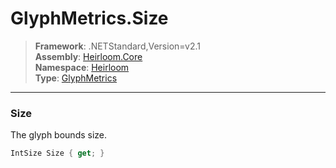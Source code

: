 # GlyphMetrics.Size

> **Framework**: .NETStandard,Version=v2.1  
> **Assembly**: [Heirloom.Core][0]  
> **Namespace**: [Heirloom][0]  
> **Type**: [GlyphMetrics][1]  

--------------------------------------------------------------------------------

### Size

The glyph bounds size.

```cs
IntSize Size { get; }
```

[0]: ..\Heirloom.Core.md
[1]: Heirloom.GlyphMetrics.md
